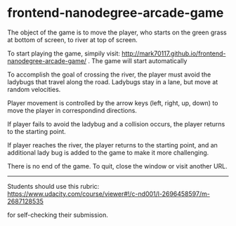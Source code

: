 frontend-nanodegree-arcade-game
===============================

The object of the game is to move the player, who starts on the green grass at bottom of screen,
to river at top of screen.

To start playing the game, simpily visit: http://mark70117.github.io/frontend-nanodegree-arcade-game/ .
The game will start automatically

To accomplish the goal of crossing the river, the player must avoid the ladybugs that travel along the road.
Ladybugs stay in a lane, but move at random velocities.

Player movement is controlled by the arrow keys (left, right, up, down) to move the player in
correspondind directions.

If player fails to avoid the ladybug and a collision occurs, the player returns to the starting point.

If player reaches the river, the player returns to the starting point, and an additional lady bug is
added to the game to make it more challenging.

There is no end of the game.  To quit, close the window or visit another URL.

---

Students should use this rubric: https://www.udacity.com/course/viewer#!/c-nd001/l-2696458597/m-2687128535

for self-checking their submission.

